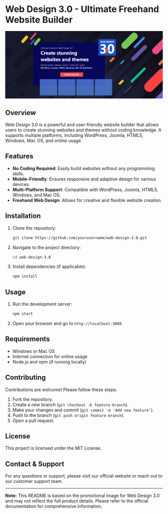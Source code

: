 # Web Design 3.0 - Ultimate Freehand Website Builder

![Web Design 3.0](scr/img/web-design.png)

## Overview
Web Design 3.0 is a powerful and user-friendly website builder that allows users to create stunning websites and themes without coding knowledge. It supports multiple platforms, including WordPress, Joomla, HTML5, Windows, Mac OS, and online usage.

## Features
- **No Coding Required**: Easily build websites without any programming skills.
- **Mobile-Friendly**: Ensures responsive and adaptive design for various devices.
- **Multi-Platform Support**: Compatible with WordPress, Joomla, HTML5, Windows, and Mac OS.
- **Freehand Web Design**: Allows for creative and flexible website creation.

## Installation
1. Clone the repository:
   ```bash
   git clone https://github.com/yourusername/web-design-3.0.git
   ```
2. Navigate to the project directory:
   ```bash
   cd web-design-3.0
   ```
3. Install dependencies (if applicable):
   ```bash
   npm install
   ```

## Usage
1. Run the development server:
   ```bash
   npm start
   ```
2. Open your browser and go to `http://localhost:3000`.

## Requirements
- Windows or Mac OS
- Internet connection for online usage
- Node.js and npm (if running locally)

## Contributing
Contributions are welcome! Please follow these steps:
1. Fork the repository.
2. Create a new branch (`git checkout -b feature-branch`).
3. Make your changes and commit (`git commit -m 'Add new feature'`).
4. Push to the branch (`git push origin feature-branch`).
5. Open a pull request.

## License
This project is licensed under the MIT License.

## Contact & Support
For any questions or support, please visit our official website or reach out to our customer support team.

---
**Note:** This README is based on the promotional image for Web Design 3.0 and may not reflect the full product details. Please refer to the official documentation for comprehensive information.

